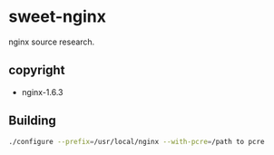 # sweet-nginx
nginx source research.

## copyright
- nginx-1.6.3

## Building
```sh
./configure --prefix=/usr/local/nginx --with-pcre=/path to pcre
```
